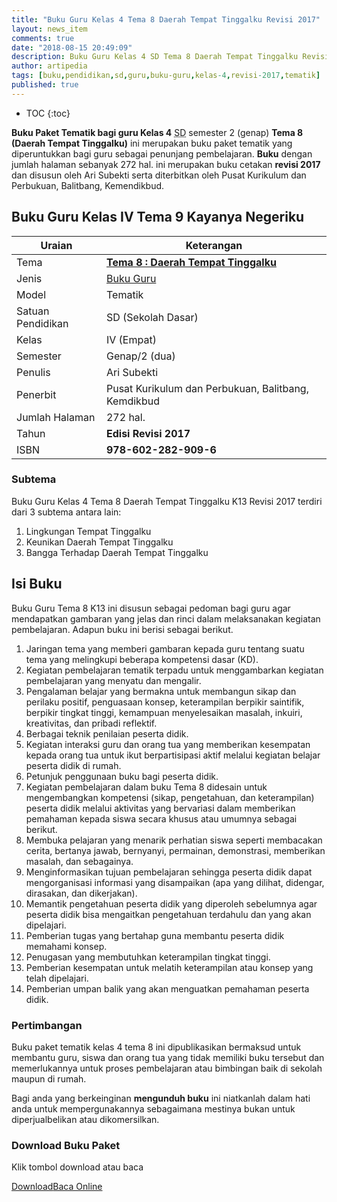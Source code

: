 ```yaml
---
title: "Buku Guru Kelas 4 Tema 8 Daerah Tempat Tinggalku Revisi 2017"
layout: news_item
comments: true
date: "2018-08-15 20:49:09"
description: Buku Guru Kelas 4 SD Tema 8 Daerah Tempat Tinggalku Revisi 2017 merupakan buku paket tematik kurikulum 2013 revisi 2017 terdiri dari beberapa tema.
author: artipedia
tags: [buku,pendidikan,sd,guru,buku-guru,kelas-4,revisi-2017,tematik]
published: true
---
```

* TOC
{:toc}

<script type="application/ld+json">
{
  "@context":"http://schema.org",
  "@type":"Book",
  "name" : "{{ page.title }}",
  "author": {
    "@type":"Person",
    "name":"Ari Subekti"
  },
  "url" : "{{ site.url }}{{ page.url }}",
  "workExample" : [{
    "@type": "Book",
    "isbn": "978-602-282-909-6",
    "bookEdition": "Revisi 2017",
    "bookFormat": "http://schema.org/Hardcover",
    "potentialAction":{
    "@type":"ReadAction",
    "target":
      {
        "@type":"EntryPoint",
        "urlTemplate":"{{ site.url }}{{ page.url }}",
        "actionPlatform":[
          "http://schema.org/DesktopWebPlatform",
          "http://schema.org/IOSPlatform",
          "http://schema.org/AndroidPlatform"
        ]
      }
      }
    }
    ]
    }
 
</script>

**Buku Paket Tematik bagi guru Kelas 4** <abbr title="Sekolah Dasar">SD</abbr> semester 2 (genap) **Tema 8 (Daerah Tempat Tinggalku)** ini merupakan buku paket tematik yang diperuntukkan bagi guru sebagai penunjang pembelajaran. **Buku** dengan jumlah halaman sebanyak 272 hal. ini merupakan buku cetakan **revisi 2017** dan disusun oleh Ari Subekti serta diterbitkan oleh Pusat Kurikulum dan Perbukuan, Balitbang, Kemendikbud. 

## Buku Guru Kelas IV Tema 9 Kayanya Negeriku

|Uraian|Keterangan|
| --- | --- |
|Tema|<a href="/buku/buku-guru-kelas-4-tema-8-daerah-tempat-tinggalku-revisi-2017" title="Buku Guru Kelas 4 semester 2 Tema 8 Daerah Tempat Tinggalku K13 Revisi 2017"><strong>Tema 8 : Daerah Tempat Tinggalku</strong></a>|
|Jenis|<a href="/buku" title="Buku Guru" target="_blank">Buku Guru</a>|
|Model|Tematik|
|Satuan Pendidikan|SD (Sekolah Dasar)|
Kelas|IV (Empat)|
|Semester|Genap/2 (dua)|
Penulis|Ari Subekti|
|Penerbit|Pusat Kurikulum dan Perbukuan, Balitbang, Kemdikbud|
|Jumlah Halaman|272 hal.|
|Tahun|<strong>Edisi Revisi 2017</strong>|
|ISBN|<strong>978-602-282-909-6</strong>|

### Subtema

Buku Guru Kelas 4 Tema 8 Daerah Tempat Tinggalku K13 Revisi 2017 terdiri dari 3 subtema antara lain:
1. Lingkungan Tempat Tinggalku
2. Keunikan Daerah Tempat Tinggalku
3. Bangga Terhadap Daerah Tempat Tinggalku

## Isi Buku
Buku Guru Tema 8 K13 ini disusun sebagai pedoman bagi guru agar mendapatkan gambaran yang jelas dan rinci dalam melaksanakan kegiatan pembelajaran. Adapun buku ini berisi sebagai berikut.
1. Jaringan tema yang memberi gambaran kepada guru tentang suatu tema yang melingkupi beberapa kompetensi dasar (KD).
2. Kegiatan pembelajaran tematik terpadu untuk menggambarkan kegiatan pembelajaran yang menyatu dan mengalir.
3. Pengalaman belajar yang bermakna untuk membangun sikap dan perilaku positif, penguasaan konsep, keterampilan berpikir saintifik, berpikir tingkat tinggi, kemampuan menyelesaikan masalah, inkuiri, kreativitas, dan pribadi reflektif.
4. Berbagai teknik penilaian peserta didik.
5. Kegiatan interaksi guru dan orang tua yang memberikan kesempatan kepada orang tua untuk ikut berpartisipasi aktif melalui kegiatan belajar peserta didik di rumah.
6. Petunjuk penggunaan buku bagi peserta didik.
7. Kegiatan pembelajaran dalam buku Tema 8 didesain untuk mengembangkan kompetensi (sikap, pengetahuan, dan keterampilan) peserta didik melalui aktivitas yang bervariasi dalam memberikan pemahaman kepada siswa secara khusus atau umumnya sebagai berikut.
8. Membuka pelajaran yang menarik perhatian siswa seperti membacakan cerita, bertanya jawab, bernyanyi, permainan, demonstrasi, memberikan masalah, dan sebagainya.
9. Menginformasikan tujuan pembelajaran sehingga peserta didik dapat mengorganisasi informasi yang disampaikan (apa yang dilihat, didengar, dirasakan, dan dikerjakan).
10. Memantik pengetahuan peserta didik yang diperoleh sebelumnya agar peserta didik bisa mengaitkan pengetahuan terdahulu dan yang akan dipelajari.
11. Pemberian tugas yang bertahap guna membantu peserta didik memahami konsep.
12. Penugasan yang membutuhkan keterampilan tingkat tinggi.
13. Pemberian kesempatan untuk melatih keterampilan atau konsep yang telah dipelajari.
14. Pemberian umpan balik yang akan menguatkan pemahaman peserta didik.

### Pertimbangan
Buku paket tematik kelas 4 tema 8 ini dipublikasikan bermaksud untuk membantu guru, siswa dan orang tua yang tidak memiliki buku tersebut dan memerlukannya untuk proses pembelajaran atau bimbingan baik di sekolah maupun di rumah.

Bagi anda yang berkeinginan <b>mengunduh buku</b> ini niatkanlah dalam hati anda untuk mempergunakannya sebagaimana mestinya bukan untuk diperjualbelikan atau dikomersilkan.

### Download Buku Paket
Klik tombol download atau baca
<p class="center"><a class="button download" href="https://docs.google.com/uc?export=download&id=0By0sQxGRuPoIbGZVaWlIY0FDSVE" rel="nofollow" target="_blank" title="Download">Download</a><a class="button demo open-dialog" href="https://drive.google.com/file/d/0By0sQxGRuPoIbGZVaWlIY0FDSVE/preview" Title="Baca Online" rel="nofollow">Baca Online</a></p>
